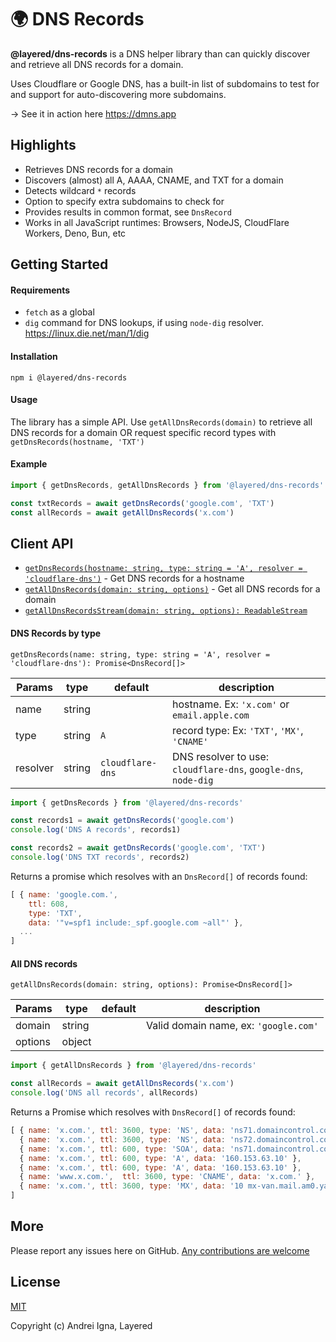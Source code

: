# 🌍 DNS Records

**@layered/dns-records** is a DNS helper library than can quickly discover and retrieve all DNS records for a domain.

Uses Cloudflare or Google DNS, has a built-in list of subdomains to test for and support for auto-discovering more subdomains.

→ See it in action here https://dmns.app

## Highlights
* Retrieves DNS records for a domain
* Discovers (almost) all A, AAAA, CNAME, and TXT for a domain
* Detects wildcard `*` records
* Option to specify extra subdomains to check for
* Provides results in common format, see `DnsRecord`
* Works in all JavaScript runtimes: Browsers, NodeJS, CloudFlare Workers, Deno, Bun, etc

## Getting Started

#### Requirements

- `fetch` as a global
- `dig` command for DNS lookups, if using `node-dig` resolver. https://linux.die.net/man/1/dig

#### Installation

```npm i @layered/dns-records```

#### Usage
The library has a simple API.
Use `getAllDnsRecords(domain)` to retrieve all DNS records for a domain OR request specific record types with `getDnsRecords(hostname, 'TXT')`

#### Example
```js
import { getDnsRecords, getAllDnsRecords } from '@layered/dns-records'

const txtRecords = await getDnsRecords('google.com', 'TXT')
const allRecords = await getAllDnsRecords('x.com')
```

## Client API
- [`getDnsRecords(hostname: string, type: string = 'A', resolver = 'cloudflare-dns')`](#dns-records-by-type) - Get DNS records for a hostname
- [`getAllDnsRecords(domain: string, options)`](#all-dns-records) - Get all DNS records for a domain
- [`getAllDnsRecordsStream(domain: string, options): ReadableStream`](#all-dns-records-stream)

#### DNS Records by type

`getDnsRecords(name: string, type: string = 'A', resolver = 'cloudflare-dns'): Promise<DnsRecord[]>`

|Params|type|default|description|
|-----|---|---|---|
|name |string|   |hostname. Ex: `'x.com'` or `email.apple.com`|
|type |string|`A`|record type: Ex: `'TXT'`, `'MX'`, `'CNAME'`|
|resolver |string|`cloudflare-dns`|DNS resolver to use: `cloudflare-dns`, `google-dns`, `node-dig`|


```js
import { getDnsRecords } from '@layered/dns-records'

const records1 = await getDnsRecords('google.com')
console.log('DNS A records', records1)

const records2 = await getDnsRecords('google.com', 'TXT')
console.log('DNS TXT records', records2)
```
Returns a promise which resolves with an `DnsRecord[]` of records found:
```js
[ { name: 'google.com.',
    ttl: 608,
    type: 'TXT',
    data: '"v=spf1 include:_spf.google.com ~all"' },
  ...
]
```


#### All DNS records

`getAllDnsRecords(domain: string, options): Promise<DnsRecord[]>`

|Params|type|default|description|
|-----|---|---|---|
|domain|string|   |Valid domain name, ex: `'google.com'`|
|options|object|   |   |

```js
import { getAllDnsRecords } from '@layered/dns-records'

const allRecords = await getAllDnsRecords('x.com')
console.log('DNS all records', allRecords)
```
Returns a Promise which resolves with `DnsRecord[]` of records found:
```js
[ { name: 'x.com.', ttl: 3600, type: 'NS', data: 'ns71.domaincontrol.com.' },
  { name: 'x.com.', ttl: 3600, type: 'NS', data: 'ns72.domaincontrol.com.' },
  { name: 'x.com.', ttl: 600, type: 'SOA', data: 'ns71.domaincontrol.com. dns.jomax.net. 2018071100 28800 7200 604800 600' },
  { name: 'x.com.', ttl: 600, type: 'A', data: '160.153.63.10' },
  { name: 'x.com.', ttl: 600, type: 'A', data: '160.153.63.10' },
  { name: 'www.x.com.',  ttl: 3600, type: 'CNAME', data: 'x.com.' },
  { name: 'x.com.', ttl: 3600, type: 'MX', data: '10 mx-van.mail.am0.yahoodns.net.' }
]
```

## More

Please report any issues here on GitHub.
[Any contributions are welcome](CONTRIBUTING.md)

## License

[MIT](http://opensource.org/licenses/MIT)

Copyright (c) Andrei Igna, Layered
